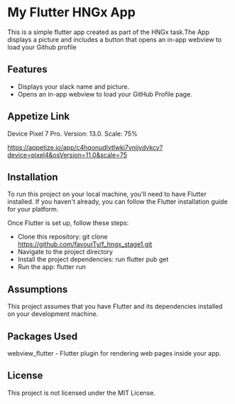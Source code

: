 # My Flutter HNGx App

This is a simple flutter app created as part of the HNGx task.The App displays a picture and includes a button that opens an in-app webview to load your Github profile 

## Features
* Displays your slack name and picture.
* Opens an in-app webview to load your GitHub Profile page.

## Appetize Link
Device Pixel 7 Pro. Version: 13.0. Scale: 75%

https://appetize.io/app/c4hqonudlvtlwki7vnjjvdvkcy?device=pixel4&osVersion=11.0&scale=75

## Installation
To run this project on your local machine, you'll need to have Flutter installed. If you haven't already, you can follow the Flutter installation guide for your platform.

Once Flutter is set up, follow these steps:

* Clone this repository:
   git clone https://github.com/favourTy/f_hngx_stage1.git
* Navigate to the project directory
* Install the project dependencies:
   run flutter pub get
* Run the app:
   flutter run
  
## Assumptions
This project assumes that you have Flutter and its dependencies installed on your development machine.

## Packages Used
webview_flutter - Flutter plugin for rendering web pages inside your app.

## License
This project is not licensed under the MIT License.


